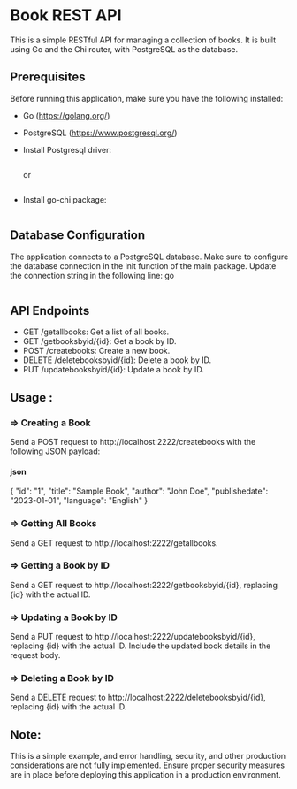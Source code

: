 # Book REST API
This is a simple RESTful API for managing a collection of books. It is built using Go and the Chi router, with PostgreSQL as the database.

## Prerequisites
Before running this application, make sure you have the following installed:

+ Go (https://golang.org/)
  
+ PostgreSQL (https://www.postgresql.org/)
  
+ Install Postgresql driver:
  
  ```go get github.com/lib/pq
  ```
  
   or

  
  ```go get github.com/jmoiron/sqlx
  ```
  
+ Install go-chi package:
  
  ``` go get -u github.com/go-chi/chi/v5
  ```
    
## Database Configuration
The application connects to a PostgreSQL database. Make sure to configure the database connection in the init function of the main package. Update the connection string in the following line:
go

``` db, err = sqlx.Open("postgres", "user=postgres password=admin1234 host=127.0.0.1 dbname=book_rest_api sslmode=disable")
```
## API Endpoints
 + GET /getallbooks: Get a list of all books.
 + GET /getbooksbyid/{id}: Get a book by ID.
 + POST /createbooks: Create a new book.
 + DELETE /deletebooksbyid/{id}: Delete a book by ID.
 + PUT /updatebooksbyid/{id}: Update a book by ID.
    
## Usage : 
### => Creating a Book
Send a POST request to http://localhost:2222/createbooks with the following JSON payload:

#### json
{
  "id": "1",
  "title": "Sample Book",
  "author": "John Doe",
  "publishedate": "2023-01-01",
  "language": "English"
}

### => Getting All Books
Send a GET request to http://localhost:2222/getallbooks.

### => Getting a Book by ID
Send a GET request to http://localhost:2222/getbooksbyid/{id}, replacing {id} with the actual ID.

### => Updating a Book by ID
Send a PUT request to http://localhost:2222/updatebooksbyid/{id}, replacing {id} with the actual ID. Include the updated book details in the request body.

### => Deleting a Book by ID
Send a DELETE request to http://localhost:2222/deletebooksbyid/{id}, replacing {id} with the actual ID.

## Note:
This is a simple example, and error handling, security, and other production considerations are not fully implemented. Ensure proper security measures are in place before deploying this application in a production environment.
